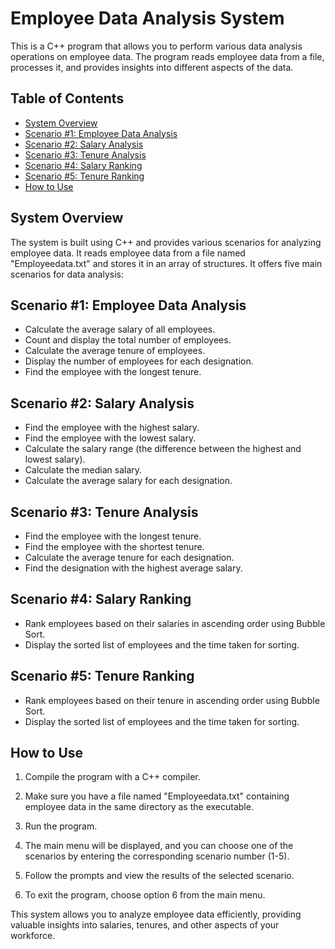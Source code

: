# Employee Data Analysis System

This is a C++ program that allows you to perform various data analysis operations on employee data. The program reads employee data from a file, processes it, and provides insights into different aspects of the data.

## Table of Contents

- [System Overview](#system-overview)
- [Scenario #1: Employee Data Analysis](#scenario-1-employee-data-analysis)
- [Scenario #2: Salary Analysis](#scenario-2-salary-analysis)
- [Scenario #3: Tenure Analysis](#scenario-3-tenure-analysis)
- [Scenario #4: Salary Ranking](#scenario-4-salary-ranking)
- [Scenario #5: Tenure Ranking](#scenario-5-tenure-ranking)
- [How to Use](#how-to-use)

## System Overview

The system is built using C++ and provides various scenarios for analyzing employee data. It reads employee data from a file named "Employeedata.txt" and stores it in an array of structures. It offers five main scenarios for data analysis:

## Scenario #1: Employee Data Analysis

- Calculate the average salary of all employees.
- Count and display the total number of employees.
- Calculate the average tenure of employees.
- Display the number of employees for each designation.
- Find the employee with the longest tenure.

## Scenario #2: Salary Analysis

- Find the employee with the highest salary.
- Find the employee with the lowest salary.
- Calculate the salary range (the difference between the highest and lowest salary).
- Calculate the median salary.
- Calculate the average salary for each designation.

## Scenario #3: Tenure Analysis

- Find the employee with the longest tenure.
- Find the employee with the shortest tenure.
- Calculate the average tenure for each designation.
- Find the designation with the highest average salary.

## Scenario #4: Salary Ranking

- Rank employees based on their salaries in ascending order using Bubble Sort.
- Display the sorted list of employees and the time taken for sorting.

## Scenario #5: Tenure Ranking

- Rank employees based on their tenure in ascending order using Bubble Sort.
- Display the sorted list of employees and the time taken for sorting.

## How to Use

1. Compile the program with a C++ compiler.

2. Make sure you have a file named "Employeedata.txt" containing employee data in the same directory as the executable.

3. Run the program.

4. The main menu will be displayed, and you can choose one of the scenarios by entering the corresponding scenario number (1-5).

5. Follow the prompts and view the results of the selected scenario.

6. To exit the program, choose option 6 from the main menu.

This system allows you to analyze employee data efficiently, providing valuable insights into salaries, tenures, and other aspects of your workforce.